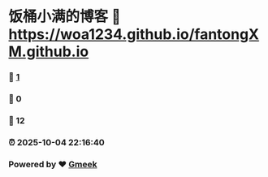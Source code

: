 # 饭桶小满的博客 :link: https://woa1234.github.io/fantongXM.github.io 
### :page_facing_up: [1](https://woa1234.github.io/fantongXM.github.io/tag.html) 
### :speech_balloon: 0 
### :hibiscus: 12 
### :alarm_clock: 2025-10-04 22:16:40 
### Powered by :heart: [Gmeek](https://github.com/Meekdai/Gmeek)
